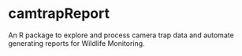 # camtrapReport

An R package to explore and process camera trap data and automate generating reports for Wildlife Monitoring.
